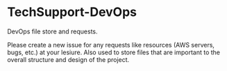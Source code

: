 # TechSupport-DevOps
DevOps file store and requests.

Please create a new issue for any requests like resources (AWS servers, bugs, etc.) at your lesiure.
Also used to store files that are important to the overall structure and design of the project.
